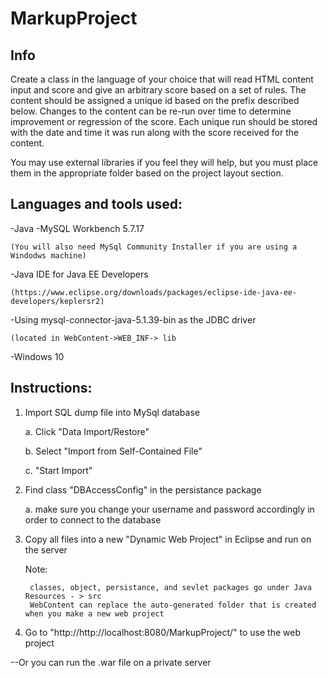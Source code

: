 MarkupProject
=============

Info
----
Create a class in the language of your choice that will read HTML content input and score and give
an arbitrary score based on a set of rules. The content should be assigned a unique id based on the prefix described below.
Changes to the content can be re-run over time to determine improvement or regression of the score. Each unique run should be stored with the date and time it was run along with the score received for the content.

You may use external libraries if you feel they will help, but you must place them in the appropriate folder based on the project layout section.

Languages and tools used:
----------------------------
-Java
-MySQL Workbench 5.7.17
    
    (You will also need MySql Community Installer if you are using a Windodws machine)

-Java IDE for Java EE Developers

    (https://www.eclipse.org/downloads/packages/eclipse-ide-java-ee-developers/keplersr2)
    
-Using mysql-connector-java-5.1.39-bin as the JDBC driver
    
    (located in WebContent->WEB_INF-> lib

-Windows 10

Instructions:
-------------
1. Import SQL dump file into MySql database

    a. Click "Data Import/Restore"
    
    b. Select "Import from Self-Contained File"
    
    c. "Start Import"

2. Find class "DBAccessConfig" in the persistance package

    a. make sure you change your username and password  accordingly in order to connect to the database

3. Copy all files into a new "Dynamic Web Project" in Eclipse and run on the server

    Note:
    
        classes, object, persistance, and sevlet packages go under Java Resources - > src
        WebContent can replace the auto-generated folder that is created when you make a new web project

4. Go to "http://http://localhost:8080/MarkupProject/" to use the web project

--Or you can run the .war file on a private server
